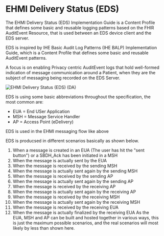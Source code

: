 # EHMI Delivery Status (EDS)

The EHMI Delivery Status (EDS) Implementation Guide is a Content Profile that defines some basic and reusable logging patterns based on the FHIR AuditEvent Resource, that is used between an EDS device client and the EDS server. 

EDS is inspired by IHE Basic Audit Log Patterns (IHE BALP) Implementation Guide, which is a Content Profile that defines some basic and reusable AuditEvent patterns. 

A focus is on enabling Privacy centric AuditEvent logs that hold well-formed indication of message communication around a Patient, when they are the subject of messaging being recorded on the EDS Server. 

![EHMI Delivery Status (EDS) (DA)](./eds1_1100x551.png "EHMI Delivery Status (EDS) (DA)")
<p/>

EDS is using some basic abbreviations throughout the specification, the most common are:

- EUA = End USer Application
- MSH = Message Service Handler
- AP = Access Point (eDelivery)

EDS is used in the EHMI messaging flow like above

EDS is producsed in different scenarios basically as shown below.

1. When a message is created in an EUA (The user has hit the "sent button") or a SBDH_Ack has been initiated in a MSH
2. When the message is actually sent by the EUA
3. When the message is received by the sending MSH
4. When the message is actually sent again by the sending MSH
5. When the message is received by the sending AP
6. When the message is actually sent again by the sending AP
7. When the message is received by the receiving AP
8. When the message is actually sent again by the receiving AP
9. When the message is received by the receiving MSH
10. When the message is actually sent again by the receiving MSH
11. When the message is received by the receiving EUA
12. When the message is actually finalized by the receiving EUA
As the EUA, MSH and AP can be built and hosted together in various ways, this is just the maximum possible scenarios, and the real scenarios will most likely by less than shown here.
